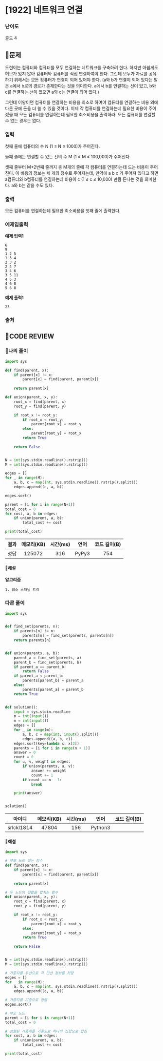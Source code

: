 # [1922] 네트워크 연결

### **난이도**
골드 4
## **📝문제**
도현이는 컴퓨터와 컴퓨터를 모두 연결하는 네트워크를 구축하려 한다. 하지만 아쉽게도 허브가 있지 않아 컴퓨터와 컴퓨터를 직접 연결하여야 한다. 그런데 모두가 자료를 공유하기 위해서는 모든 컴퓨터가 연결이 되어 있어야 한다. (a와 b가 연결이 되어 있다는 말은 a에서 b로의 경로가 존재한다는 것을 의미한다. a에서 b를 연결하는 선이 있고, b와 c를 연결하는 선이 있으면 a와 c는 연결이 되어 있다.)

그런데 이왕이면 컴퓨터를 연결하는 비용을 최소로 하여야 컴퓨터를 연결하는 비용 외에 다른 곳에 돈을 더 쓸 수 있을 것이다. 이제 각 컴퓨터를 연결하는데 필요한 비용이 주어졌을 때 모든 컴퓨터를 연결하는데 필요한 최소비용을 출력하라. 모든 컴퓨터를 연결할 수 없는 경우는 없다.
### **입력**
첫째 줄에 컴퓨터의 수 N (1 ≤ N ≤ 1000)가 주어진다.

둘째 줄에는 연결할 수 있는 선의 수 M (1 ≤ M ≤ 100,000)가 주어진다.

셋째 줄부터 M+2번째 줄까지 총 M개의 줄에 각 컴퓨터를 연결하는데 드는 비용이 주어진다. 이 비용의 정보는 세 개의 정수로 주어지는데, 만약에 a b c 가 주어져 있다고 하면 a컴퓨터와 b컴퓨터를 연결하는데 비용이 c (1 ≤ c ≤ 10,000) 만큼 든다는 것을 의미한다. a와 b는 같을 수도 있다.
### **출력**
모든 컴퓨터를 연결하는데 필요한 최소비용을 첫째 줄에 출력한다.
### **예제입출력**

**예제 입력1**

```
6
9
1 2 5
1 3 4
2 3 2
2 4 7
3 4 6
3 5 11
4 5 3
4 6 8
5 6 8
```

**예제 출력1**

```
23
```

### **출처**

## **🧐CODE REVIEW**

### **🧾나의 풀이**

```python
import sys

def find(parent, x):
    if parent[x] != x:
        parent[x] = find(parent, parent[x])
    
    return parent[x]

def union(parent, x, y):
    root_x = find(parent, x)
    root_y = find(parent, y)

    if root_x != root_y:
        if root_x < root_y:
            parent[root_x] = root_y
        else:
            parent[root_y] = root_x
        return True
    
    return False


N = int(sys.stdin.readline().rstrip())
M = int(sys.stdin.readline().rstrip())

edges = []
for _ in range(M):
    a, b, c = map(int, sys.stdin.readline().rstrip().split())
    edges.append((c, a, b))

edges.sort()

parent = [i for i in range(N+1)]
total_cost = 0
for cost, a, b in edges:
    if union(parent, a, b):
        total_cost += cost

print(total_cost)
```

결과	| 메모리(KB) |	시간(ms) |	언어 |	코드 길이(B)
:----:|:-----:|:-----:|:-----:|:--------:
정답|125072|316|PyPy3|754
#### **📝해설**

**알고리즘**
```
1. 최소 스패닝 트리
```

### **다른 풀이**

```python
import sys


def find_set(parents, n):
    if parents[n] != n:
        parents[n] = find_set(parents, parents[n])
    return parents[n]


def union(parents, a, b):
    parent_a = find_set(parents, a)
    parent_b = find_set(parents, b)
    if parent_a == parent_b:
        return False
    if parent_a < parent_b:
        parents[parent_b] = parent_a
    else:
        parents[parent_a] = parent_b
    return True


def solution():
    input = sys.stdin.readline
    n = int(input())
    m = int(input())
    edges = []
    for _ in range(m):
        a, b, c = map(int, input().split())
        edges.append((a, b, c))
    edges.sort(key=lambda x: x[2])
    parents = [i for i in range(n + 1)]
    answer = 0
    count = 0
    for u, v, weight in edges:
        if union(parents, u, v):
            answer += weight
            count += 1
        if count == n - 1:
            break

    print(answer)


solution()
```

아이디 | 메모리(KB) |	시간(ms) |	언어 |	코드 길이(B) 
:-----:|:-----:|:-----:|:----:|:--------:
srlckl1814|47804|156|Python3
#### **📝해설**

```python
import sys

# 부모 노드 찾는 함수
def find(parent, x):
    if parent[x] != x:
        parent[x] = find(parent, parent[x])
    
    return parent[x]

# 두 노드의 집합을 합치는 함수
def union(parent, x, y):
    root_x = find(parent, x)
    root_y = find(parent, y)

    if root_x != root_y:
        if root_x < root_y:
            parent[root_x] = root_y
        else:
            parent[root_y] = root_x
        return True
    
    return False


N = int(sys.stdin.readline().rstrip())
M = int(sys.stdin.readline().rstrip())

# 가중치를 우선으로 각 간선 정보를 저장
edges = []
for _ in range(M):
    a, b, c = map(int, sys.stdin.readline().rstrip().split())
    edges.append((c, a, b))

# 가중치를 기준으로 정렬
edges.sort()

# 부모 노드
parent = [i for i in range(N+1)]
total_cost = 0

# 정렬된 가중치를 기준으로 하나의 집합으로 합침
for cost, a, b in edges:
    if union(parent, a, b):
        total_cost += cost

print(total_cost)
```